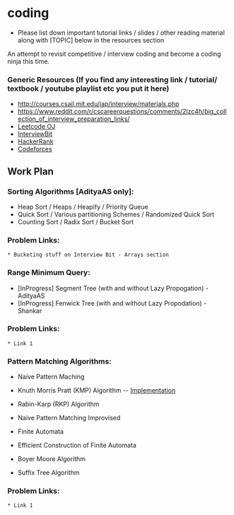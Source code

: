 # coding
* Please list down important tutorial links / slides / other reading material along with [TOPIC] below in the resources section

An attempt to revisit competitive / interview coding and become a coding ninja this time.

### Generic Resources (If you find any interesting link / tutorial/ textbook / youtube playlist etc you put it here)
* http://courses.csail.mit.edu/iap/interview/materials.php
* https://www.reddit.com/r/cscareerquestions/comments/2lzc4h/big_collection_of_interview_preparation_links/
* [Leetcode OJ](https://leetcode.com/)
* [InterviewBit](https://www.interviewbit.com/)
* [HackerRank](https://www.hackerrank.com/)
* [Codeforces](http://codeforces.com/)

## Work Plan

### Sorting Algorithms [AdityaAS only]:
* Heap Sort / Heaps / Heapify / Priority Queue
* Quick Sort / Various partitioning Schemes / Randomized Quick Sort
* Counting Sort / Radix Sort / Bucket Sort
### Problem Links:
	* Bucketing stuff on Interview Bit - Arrays section

### Range Minimum Query:
* [InProgress] Segment Tree (with and without Lazy Propogation) - AdityaAS
* [InProgress] Fenwick Tree (with and without Lazy Propodation) - Shankar
### Problem Links:
	* Link 1

### Pattern Matching Algorithms:
* Naive Pattern Maching
* Knuth Morris Pratt (KMP) Algorithm -- [Implementation](Shankar_Personal/KMP.cpp)

* Rabin-Karp (RKP) Algorithm
* Naive Pattern Matching Improvised
* Finite Automata
* Efficient Construction of Finite Automata
* Boyer Moore Algorithm
* Suffix Tree Algorithm
### Problem Links:
	* Link 1

